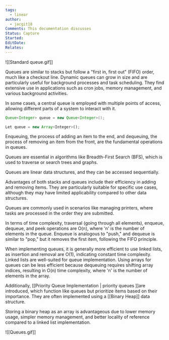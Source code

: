 ```yaml
---
tags:
  - linear
author:
  - jacgit18
Comments: This documentation discusses
Status: Capture
Started: 
EditDate: 
Relates:
---
```

![[Standard queue.gif]]


Queues are similar to stacks but follow a "first in, first out" (FIFO) order, much like a checkout line. Dynamic queues can grow in size and are particularly useful for background processes and task scheduling. They find extensive use in applications such as cron jobs, memory management, and various background activities.

In some cases, a central queue is employed with multiple points of access, allowing different parts of a system to interact with it.

```java
Queue<Integer> queue = new Queue<Integer>();  
```

```typescript
Let queue = new Array<Integer>(); 
```

Enqueuing, the process of adding an item to the end, and dequeuing, the process of removing an item from the front, are the fundamental operations in queues.

Queues are essential in algorithms like Breadth-First Search (BFS), which is used to traverse or search trees and graphs.

Queues are linear data structures, and they can be accessed sequentially.

Advantages of both stacks and queues include their efficiency in adding and removing items. They are particularly suitable for specific use cases, although they may have limited applicability compared to other data structures.

Queues are commonly used in scenarios like managing printers, where tasks are processed in the order they are submitted.

In terms of time complexity, traversal (going through all elements), enqueue, dequeue, and peek operations are O(n), where 'n' is the number of elements in the queue. Enqueue is analogous to "push," and dequeue is similar to "pop," but it removes the first item, following the FIFO principle.

When implementing queues, it is generally more efficient to use linked lists, as insertion and removal are O(1), indicating constant time complexity. Linked lists are well-suited for queue implementation. Using arrays for queues can be less efficient because dequeuing requires shifting array indices, resulting in O(n) time complexity, where 'n' is the number of elements in the array.

Additionally, [[Priority Queue Implementation | priority queues ]]are introduced, which function like queues but prioritize items based on their importance. They are often implemented using a [[Binary Heap]]  data structure.

Storing a binary heap as an array is advantageous due to lower memory usage, simpler memory management, and better locality of reference compared to a linked list implementation.


![[Queues.gif]]